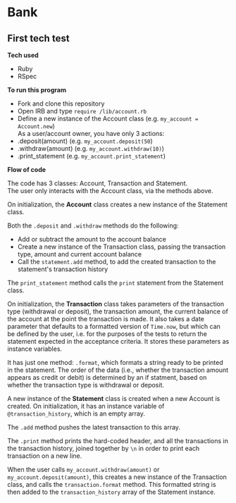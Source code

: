 # Bank
## First tech test

**Tech used**
* Ruby
* RSpec

**To run this program**
* Fork and clone this repository
* Open IRB and type `require /lib/account.rb`
* Define a new instance of the Account class (e.g. `my_account = Account.new`)<br>
As a user/account owner, you have only 3 actions:
* .deposit(amount) (e.g. `my_account.deposit(50`)
* .withdraw(amount) (e.g. `my_account.withdraw(10)`)
* .print_statement (e.g. `my_account.print_statement`)

**Flow of code**

The code has 3 classes: Account, Transaction and Statement.<br>
The user only interacts with the Account class, via the methods above.

On initialization, the **Account** class creates a new instance of the Statement class.

Both the `.deposit` and `.withdraw` methods do the following:
* Add or subtract the amount to the account balance
* Create a new instance of the Transaction class, passing the transaction type, amount and current account balance
* Call the `statement.add` method, to add the created transaction to the statement's transaction history

The `print_statement` method calls the `print` statement from the Statement class.
<br>

On initialization, the **Transaction** class takes parameters of the transaction type (withdrawal or deposit), the transaction amount, the current balance of the account at the point the transaction is made. It also takes a date parameter that defaults to a formatted version of `Time.now`, but which can be defined by the user, i.e. for the purposes of the tests to return the statement expected in the acceptance criteria. It stores these parameters as instance variables.

It has just one method: `.format`, which formats a string ready to be printed in the statement. The order of the data (i.e., whether the transaction amount appears as credit or debit) is determined by an if statment, based on whether the transaction type is withdrawal or deposit.
<br>

A new instance of the **Statement** class is created when a new Account is created. On initialization, it has an instance variable of `@transaction_history`, which is an empty array.

The `.add` method pushes the latest transaction to this array.

The `.print` method prints the hard-coded header, and all the transactions in the transaction history, joined together by `\n` in order to print each transaction on a new line.
<br>

When the user calls `my_account.withdraw(amount)` or `my_account.deposit(amount)`, this creates a new instance of the Transaction class, and calls the `transaction.format` method. This formatted string is then added to the `transaction_history` array of the Statement instance.
